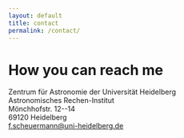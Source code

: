 ```yaml
---
layout: default
title: contact
permalink: /contact/ 
---
```


# How you can reach me

Zentrum für Astronomie der Universität Heidelberg<br>
Astronomisches Rechen-Institut<br>
Mönchhofstr. 12--14<br>
69120 Heidelberg <br>
<a href= "mailto:f.scheuermann@uni-heidelberg.de">f.scheuermann@uni-heidelberg.de</a>